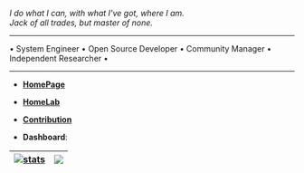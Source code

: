 _I do what I can, with what I've got, where I am._  
_Jack of all trades, but master of none._


---

 • System Engineer • Open Source Developer • Community Manager • Independent Researcher •

---


- [**HomePage**](https://ia.github.io)

- [**HomeLab**](https://h0melab.github.io)

- [**Contribution**](https://github.com/pulls?q=is%3Apr+author%3Aia+archived%3Afalse)

- **Dashboard**:

| <a href="https://github.com/search?q=author%3Aia&type=commits&s=committer-date&o=desc"><img align="center" src="https://github-readme-stats.vercel.app/api?username=ia&show_icons=true&count_private=false&include_all_commits=true&theme=default&hide_border=true&show=reviews,discussions_started,discussions_answered,prs_merged,prs_merged_percentage" alt="stats" /></a> | <a href="https://github.com/ia?tab=repositories&type=source"><img align="center" src="https://github-readme-stats.vercel.app/api/top-langs/?username=ia&langs_count=20&layout=compact&theme=default&hide_border=true" /></a> |
| ------------- | ------------- |

